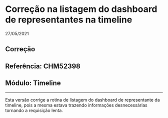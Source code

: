 # Correção na listagem do dashboard de representantes na timeline
27/05/2021
## Correção
## Referência: CHM52398
## Módulo: Timeline
***

Esta versão corrige a rotina de listagem do dashboard de representante da timeline, pois a mesma estava trazendo informações desnecessárias tornando a requisição lenta.